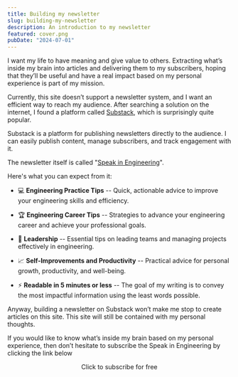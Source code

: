 ```yaml
---
title: Building my newsletter
slug: building-my-newsletter
description: An introduction to my newsletter
featured: cover.png
pubDate: "2024-07-01"
---
```


I want my life to have meaning and give value to others. Extracting what’s inside my brain into articles and delivering them to my subscribers, hoping that they’ll be useful and have a real impact based on my personal experience is part of my mission.

Currently, this site doesn’t support a newsletter system, and I want an efficient way to reach my audience. After searching a solution on the internet, I found a platform called [Substack](https://substack.com/), which is surprisingly quite popular.

Substack is a platform for publishing newsletters directly to the audience. I can easily publish content, manage subscribers, and track engagement with it.

The newsletter itself is called "[Speak in Engineering](https://speakengineering.substack.com)".

Here's what you can expect from it:

- 💻 **Engineering Practice Tips** -- Quick, actionable advice to improve your engineering skills and efficiency.

- 🏆 **Engineering Career Tips** -- Strategies to advance your engineering career and achieve your professional goals.

- 🤝 **Leadership** -- Essential tips on leading teams and managing projects effectively in engineering.

- 📈 **Self-Improvements and Productivity** -- Practical advice for personal growth, productivity, and well-being.

- ⚡️ **Readable in 5 minutes or less** -- The goal of my writing is to convey the most impactful information using the least words possible.

Anyway, building a newsletter on Substack won’t make me stop to create articles on this site. This site will still be contained with my personal thoughts.

If you would like to know what’s inside my brain based on my personal experience, then don’t hesitate to subscribe the Speak in Engineering by clicking the link below

<p align="center">
  <a href="https://speakengineering.substack.com/subscribe" target="_blank" rel="noopener noreferrer" class="text-white bg-blue-500 border-blue-500 border hover:bg-blue-600 dark:bg-blue-800 dark:border-transparent dark:hover:bg-blue-900 px-4 py-2.5 my-4 inline-block rounded-md" style="text-decoration: none">
    Click to subscribe for free
  </a>
</p>

